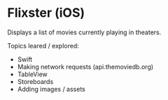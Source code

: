 # Flixster (iOS)

Displays a list of movies currently playing in theaters.

Topics leared / explored:
- Swift
- Making network requests (api.themoviedb.org)
- TableView
- Storeboards
- Adding images / assets

